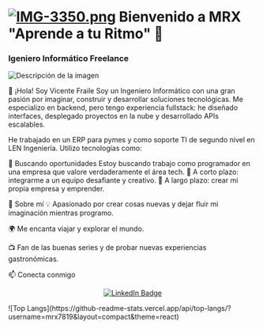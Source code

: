 # [![IMG-3350.png](https://i.postimg.cc/9QqwS5bZ/IMG-3350.png)](https://postimg.cc/WdT4FyQ1)   Bienvenido a MRX "Aprende a tu Ritmo" 👋
### Igeniero Informático Freelance
![Descripción de la imagen](https://drive.google.com/uc?export=view&id=1ZVbWS8FWYEWC4Qn4GmH0YYbyr9AxzMgi)

👋 ¡Hola! Soy Vicente Fraile
Soy un Ingeniero Informático con una gran pasión por imaginar, construir y desarrollar soluciones tecnológicas. Me especializo en backend, pero tengo experiencia fullstack: he diseñado interfaces, desplegado proyectos en la nube y desarrollado APIs escalables.

He trabajado en un ERP para pymes y como soporte TI de segundo nivel en LEN Ingeniería. Utilizo tecnologías como:

<div align="center">












</div>
🚀 Buscando oportunidades
Estoy buscando trabajo como programador en una empresa que valore verdaderamente el área tech.
🔹 A corto plazo: integrarme a un equipo desafiante y creativo.
🔹 A largo plazo: crear mi propia empresa y emprender.

🎯 Sobre mí
💡 Apasionado por crear cosas nuevas y dejar fluir mi imaginación mientras programo.

🌍 Me encanta viajar y explorar el mundo.

📺 Fan de las buenas series y de probar nuevas experiencias gastronómicas.

📫 Conecta conmigo
<p align="center"> <a href="https://www.linkedin.com/in/vicentefraile/" target="_blank"> <img src="https://img.shields.io/badge/LinkedIn-Vicente%20Fraile-blue?style=for-the-badge&logo=linkedin" alt="LinkedIn Badge"/> </a> </p>
![Top Langs](https://github-readme-stats.vercel.app/api/top-langs/?username=mrx7819&layout=compact&theme=react)

